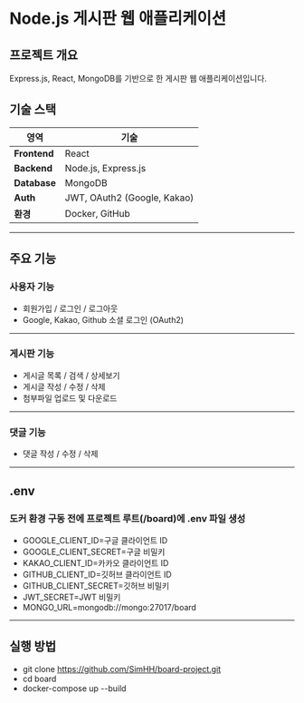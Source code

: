 # Node.js 게시판 웹 애플리케이션

## 프로젝트 개요

Express.js, React, MongoDB를 기반으로 한 게시판 웹 애플리케이션입니다.

## 기술 스택
| 영역        | 기술 |
|-------------|------|
| **Frontend** | React |
| **Backend**  | Node.js, Express.js |
| **Database** | MongoDB |
| **Auth**     | JWT, OAuth2 (Google, Kakao) |
| **환경**     | Docker, GitHub |

---

## 주요 기능

### 사용자 기능
- 회원가입 / 로그인 / 로그아웃
- Google, Kakao, Github 소셜 로그인 (OAuth2)

---

### 게시판 기능
- 게시글 목록 / 검색 / 상세보기
- 게시글 작성 / 수정 / 삭제
- 첨부파일 업로드 및 다운로드

---

### 댓글 기능
- 댓글 작성 / 수정 / 삭제

---

## .env 
### 도커 환경 구동 전에 프로젝트 루트(/board)에 .env 파일 생성
- GOOGLE_CLIENT_ID=구글 클라이언트 ID
- GOOGLE_CLIENT_SECRET=구글 비밀키
- KAKAO_CLIENT_ID=카카오 클라이언트 ID
- GITHUB_CLIENT_ID=깃허브 클라이언트 ID
- GITHUB_CLIENT_SECRET=깃허브 비밀키
- JWT_SECRET=JWT 비밀키
- MONGO_URL=mongodb://mongo:27017/board

---

## 실행 방법
- git clone https://github.com/SimHH/board-project.git
- cd board
- docker-compose up --build
